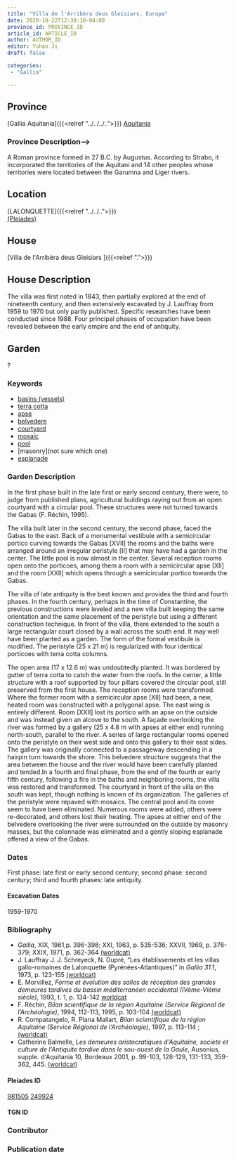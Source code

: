```yaml
---
title: "Villa de l'Arribèra deus Gleisiars, Europa"
date: 2020-10-22T12:39:10-04:00
province_id: PROVINCE_ID
article_id: ARTICLE_ID
author: AUTHOR_ID
editor: Yuhan Ji
draft: false

categories:
 - "Gallia"

---
```


## Province

[Gallia Aquitania]({{<relref "../../../..">}})
[Aquitania](https://pleiades.stoa.org/places/981505)

### Province Description-->
A Roman province formed in 27 B.C. by Augustus. According to Strabo, it incorporated the territories of the Aquitani and 14 other peoples whose territories were located between the Garumna and Liger rivers.
<!-- DESCRIPTION -->


## Location

[LALONQUETTE]({{<relref "../../..">}}) \
[(Pleiades)](https://pleiades.stoa.org/places/249924)

<!--### Location Description-->

<!-- LEAVE THIS BLANhttps://pleiades.stoa.org/places/249924K FOR NOW -->

<!--## Sublocation>


<!--### Sublocation Description-->

<!-- DESCRIPTION -->

<!-- ## Insula

[]({{<relref "..">}})
-->

## House

[Villa de l'Arribèra deus Gleisiars ]({{<relref ".">}})

## House Description
The villa was first noted in 1843, then partially explored at the end of nineteenth century, and then extensively excavated by J. Lauffray from 1959 to 1970 but only partly published.  Specific researches have been conducted since 1988.  Four principal phases of occupation have been revealed between the early empire and the end of antiquity.

## Garden

?

### Keywords
- [basins (vessels)](http://vocab.getty.edu/page/aat/300045614)
- [terra cotta](http://vocab.getty.edu/page/aat/300010669)
- [apse](http://vocab.getty.edu/page/aat/300004607)
- [belvedere](http://vocab.getty.edu/page/aat/300006798)
- [courtyard](http://vocab.getty.edu/page/aat/300004095)
- [mosaic](http://vocab.getty.edu/page/aat/300343598)
- [pool](http://vocab.getty.edu/page/aat/300008692)
- [masonry](not sure which one)
- [esplanade](http://vocab.getty.edu/page/aat/300008329)

### Garden Description
In the first phase built in the late first or early second century, there were, to judge from published plans, agricultural buildings raying out from an open courtyard with a circular pool. These structures were not turned towards the Gabas (F. Réchin, 1995).

The villa built later in the second century, the second phase, faced the Gabas to the east. Back of a monumental vestibule with a semicircular portico curving towards the Gabas [XVII] the rooms and the baths were arranged around an irregular peristyle [II] that may have had a garden in the center.  The little pool is now almost in the center. Several reception rooms open onto the porticoes, among them a room with a semicircular apse [XII] and the room [XXII] which opens through a semicircular portico towards the Gabas.

The villa of late antiquity is the best known and provides the third and fourth phases. In the fourth century, perhaps in the time of Constantine, the previous constructions were leveled and a new villa built keeping the same orientation and the same placement of the peristyle but using a different construction technique. In front of the villa, there extended to the south a large rectangular court closed by a wall across the south end.  It may well have been planted as a garden.  The form of the formal vestibule is modified.  The peristyle (25 x 21 m) is regularized with four identical porticoes with terra cotta columns.

The open area (17 x 12.6 m) was undoubtedly planted.  It was bordered by gutter of terra cotta to catch the water from the roofs.  In the center, a little structure with a roof supported by four pillars covered the circular pool, still preserved from the first house. The reception rooms were transformed.  Where the former room with a semicircular apse [XII] had been, a new, heated room was constructed with a polygonal apse.  The east wing is entirely different.  Room [XXII] lost its portico with an apse on the outside and was instead given an alcove to the south. A façade overlooking the river was formed by a gallery (25 x 4.8 m with apses at either end) running north-south, parallel to the river.  A series of large rectangular rooms opened onto the peristyle on their west side and onto this gallery to their east sides.  The gallery was originally connected to a passageway descending in a hairpin turn towards the shore.  This belvedere structure suggests that the area between the house and the river would have been carefully planted and tended.In a fourth and final phase, from the end of the fourth or early fifth century, following a fire in the baths and neighboring rooms, the villa was restored and transformed.  The courtyard in front of the villa on the south was kept, though nothing is known of its organization.  The galleries of the peristyle were repaved with mosaics. The central pool and its cover seem to have been eliminated.  Numerous rooms were added, others were re-decorated, and others lost their heating.  The apses at either end of the belvedere overlooking the river were surrounded on the outside by masonry masses, but the colonnade was eliminated and a gently sloping esplanade offered a view of the Gabas.


<!--### Maps-->

<!--
OLD WAY (DO NOT USE)
![alt_text](../../images/image_name.ext)
*CAPTION*

NEW WAY ↓↓↓↓
{{< figure src="../../images/image_name.ext" alt="ALT_TEXT" title="CAPTION" >}}
-->

<!--### Plans


### Images

-->

### Dates

First phase: late first or early second century;
second phase: second century;
third and fourth phases: late antiquity.

#### Excavation Dates

1959-1970

### Bibliography

* *Gallia*, XIX, 1961,p. 396-398; XXI, 1963, p. 535-536; XXVII, 1969, p. 376-379; XXIX, 1971, p. 362-364 [(worldcat)](http://www.worldcat.org/oclc/690422235)
* J. Lauffray J. J. Schreyeck, N. Dupré, “Les établissements et les villas gallo-romaines de Lalonquette (Pyrénées-Atlantiques)” in *Gallia 31.1*, 1973, p. 123-155 [(worldcat)](http://www.worldcat.org/oclc/2365297)
* E. Morvillez, *Forme et évolution des salles de réception des grandes demeures tardives du bassin méditerranéen occidental (IVème-Vième siècle)*, 1993, t. 1, p. 134-142 [worldcat](http://www.worldcat.org/oclc/70868564)
* F. Réchin, *Bilan scientifique de la région Aquitaine (Service Régional de l’Archéologie)*, 1994, 112-113, 1995, p. 103-104 [(worldcat)](http://www.worldcat.org/oclc/473478466)
* R. Compatangelo, R. Plana Mallart, *Bilan scientifique de la région Aquitaine (Service Régional de l’Archéologie)*, 1997, p. 113-114 ;  [(worldcat)](http://www.worldcat.org/oclc/473478466)
* Catherine Balmelle, *Les demeures aristocratiques d'Aquitaine, societe et culture de l'Antiquite tardive dans le sou-ouest de la Gaule*, Ausonius, supple. d'Aquitania 10, Bordeaux 2001, p. 99-103, 128-129, 131-133, 359-362, 445. [(worldcat)](http://www.worldcat.org/oclc/606733875)



<!--#### Periodo ID-->

<!-- [PERIODO_ID](https://pleiades.stoa.org/places/PLEIADES_ID) -->

#### Pleiades ID
[981505](https://pleiades.stoa.org/places/981505)
[249924](https://pleiades.stoa.org/places/249924)

#### TGN ID

[]()

### Contributor



### Publication date



<!--### Related articles-->

<!-- Links to other related articles. Leave blank for now -->
